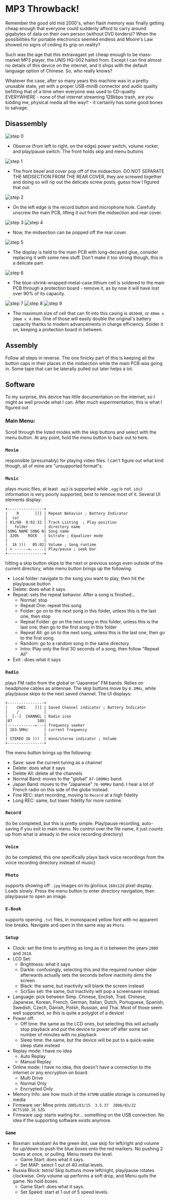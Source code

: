 # MP3 Throwback!

Remember the good old mid 2000's, when flash memory was finally getting cheap enough that everyone could suddenly afford to carry around gigabytes of data on their own person (without DVD binders)? When the possibilities for portable electronics seemed endless and Moore's Law showed no signs of ceding its grip on reality?

Such was the age that this extravagant yet cheap enough to be mass-market MP3 player, the UNIS HQ-002 hailed from. Except I can find almost no details of this device on the internet, and it ships with the default language option of Chinese. So, who really knows?

Whatever the case, after so many years this machine was in a pretty unusable state, yet with a proper USB-miniB connector and audio quality befitting that of a time when everyone was used to CD-quality EVERYWHERE - none of that internet streaming 128kbps trash, are you kidding me, physical media all the way!! - it certainly has some good bones to salvage.

## Disassembly

![step 0](0.jpg)
- Observe (from left to right, on the edge) power switch, volume rocker, and play/pause switch. The front holds skip and menu buttons

![step 1](1.jpg)
- The front bezel and cover pop off of the midsection. DO NOT SEPARATE THE MIDSECTION FROM THE REAR COVER, they are screwed together and doing so will rip out the delicate screw posts, guess how I figured that out.

![step 2](2.jpg)
- On the left edge is the record button and microphone hole. Carefully unscrew the main PCB, lifting it out from the midsection and rear cover.

![step 3](3.jpg)
![step 4](4.jpg)
- Now, the midsection can be popped off the rear cover.

![step 5](5.jpg)
- The display is held to the main PCB with long-decayed glue, consider replacing it with some new stuff. Don't make it too strong though, this is a delicate part

![step 6](6.jpg)
- The blue-shrink-wrapped-metal-case lithium cell is soldered to the main PCB through a protection board - remove it, as by now it will have lost over 90% of its capacity.

![step 7](7.jpg)
![step 8](8.jpg)
![step 9](9.jpg)
- The maximum size of cell that can fit into this casing is `403048`, or `40mm x 30mm x 4.8mm`. One of those will easily double the original's battery capacity thanks to modern advancements in charge efficiency. Solder it on, keeping a protection board in between.

## Assembly

Follow all steps in reverse. The one finicky part of this is keeping all the button caps in their places in the midsection while the main PCB was going in. Some tape that can be laterally pulled out later helps a lot.

## Software

To my surprise, this device has little documentation on the internet, so I might as well provide what I can. After much experimentation, this is what I figured out

### Main Menu:
 Scroll through the listed modes with the skip buttons and select with the menu button. At any point, hold the menu button to back out to here.
### `Movie`
 responsible (presumably) for playing video files. I can't figure out what kind though, all of mine are "unsupported format"s.
### `Music`
plays music files, at least `.mp3` is supported while `.ogg` is not. `idv3` information is very poorly supported, best to remove most of it. Several UI elements display:
```
+----------------+
|    R       ]]] | Repeat Behavior ; Battery Indicator
|  (o)           |
| 01/08  0:02:32 | Track Listing  ; Play position
|   folder       | directory name
|SONG NAME SONG N| Song name
| 320k    ROCK   | bitrate ; Equalizer mode
|                |
|  16 )))   05:02| Volume ; Song runtime
| > ------=------| Play/pause ; seek bar
+----------------+
```
hitting a skip button skips to the next or previous songs even outside of the current directory, while menu button brings up the following:
- Local folder: navigate to the song you want to play, then hit the play/pause button
- Delete: does what it says
- Repeat: sets the repeat behavior. After a song is finished...
  - Normal: stop
  - Repeat One: repeat this song
  - Folder: go on to the next song in this folder, unless this is the last one, then stop
  - Repeat Folder: go on the next song in this folder, unless this is the last one, then go to the first song in this folder
  - Repeat All: go on to the next song, unless this is the last one, then go to the first song
  - Random: go to a random song in the same directory
  - Intro: Play only the first 30 seconds of a song, then follow "Repeat All"
- Exit : does what it says

### `Radio`
plays FM radio from the global or "Japanese" FM bands. Relies on headphone cables as antennae. The skip buttons move by `0.1MHz`, while play/pause skips to the next saved channel. The UI displays:
```
+----------------+
|    CH01    ]]] | Saved Channel indicator ; Battery Indicator
|    /           |
|  [--]  CHANNEL | Radio icon
|87           108|
|------------=---| frequency seeker
| 103.5MHz       | current frequency
|                |
| STEREO 16 )))  | mono/stereo indicator ; Volume
+----------------+
```
The menu button brings up the following:
- Save: save the current tuning as a channel
- Delete: does what it says
- Delete All: delete all the channels
- Normal Band: moves to the "global" `87-108MHz` band.
- Japan Band: moves to the "Japanese" `76-90MHz` band. I hear a lot of French radio on this side of the globe instead.
- Fine REC: start recording, moving to `Record` at a high fidelity
- Long REC: same, but lower fidelity for more runtime.
### `Record`
(to be completed, but this is pretty simple. Play/pause recording, auto-saving if you exit to main menu. No control over the file name, it just counts up from what is already in the voice recording directory)
### `Voice`
(to be completed, this one specifically plays back voice recordings from the voice recording directory instead of music)
### `Photo`
supports showing off `.jpg` images on its glorious `160x128` pixel display. Loads slowly. Press the menu button to enter directory navigation, then play/pause to open an image.
### `E-Book`
supports opening `.txt` files, in monospaced yellow font with no apparent line breaks. Navigate and open in the same way as `Photo`.
### `Setup`
- Clock: set the time to anything as long as it is between the years `2000` and `2010`.
- LCD Set:
  - Brightness: what it says
  - Darkle: confusingly, selecting this and the required number slider afterwards actually sets the seconds before inactivity dims the screen.
  - Black: the same, but inactivity will blank the screen instead
  - ScrSav set: the same, but inactivity will pop a screensaver instead.
- Language: pick between Simp. Chinese, Enclish, Trad. Chinese, Japanese, Korean, French, German, Italian, Dutch, Portuguese, Spanish, Swedish, Czech, Danish, Polish, Russian, and Thai. Most of those seem well supported, so this is quite a polyglot of a device!
- Power off:
  - Off time: the same as the LCD ones, but selecting this will actually stop playback and put the device to power off after some set number of minutes with no playback
  - Sleep time: the same, but the device will be put to a quick-wake sleep state instead
- Replay mode: I have no idea
  - Auto Replay
  - Manual Replay
- Online mode: I have no idea, this doesn't have a connection to the internet or any encryption on board.
  - Multi Drive
  - Normal Only
  - Encrypted Only
- Memory Info: see how much of the `475MB` usable storage is consumed by media
- Firmware ver: Mine prints `2005/03/15  3.5.37  2006/03/22  ACTS16D_16_SZG`
- Firmware upg: starts waiting for... something on the USB connection. No idea if the supporting software exists anymore.
### `Game`
- Boxman: sokoban! As the green dot, use skip for left/right and volume for up/down to push the blue boxes onto the red markers. No pushing 2 boxes at once, or pulling. Menu resets the level.
  - Game Start: does what it says.
  - Set MAP: select 1 out of 40 initial levels.
- Russia Block: tetris! Skip buttons move left/right, play/pause rotates clockwise. Only volume up performs a soft drop, and Menu quits the game. No hold boxes.
  - Game Start: does what it says.
  - Set Speed: start at 1 out of 5 speed levels.